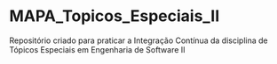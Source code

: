 # MAPA_Topicos_Especiais_II
Repositório criado para praticar a Integração Contínua da disciplina de Tópicos Especiais em Engenharia de Software II
